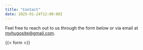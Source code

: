 ```yaml
---
title: "Contact"
date: 2025-01-24T12:00:00Z
---
```


Feel free to reach out to us through the form below or via email at myhugosite@gmail.com.

{{< form >}}
